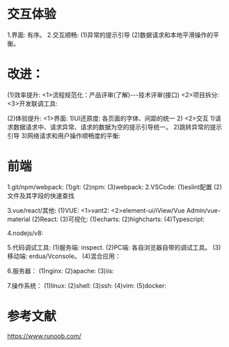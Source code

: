 # 交互体验
1.界面: 有序。
2.交互顺畅: 
  (1)异常的提示引导
  (2)数据请求和本地平滑操作的平衡。

# 改进：
(1)效率提升:
  <1>流程规范化：产品评审(了解)---技术评审(接口)
  <2>项目拆分:
  <3>开发联调工具:

(2)体验提升: 
  <1>界面:
    1)UI还原度: 各页面的字体、间距的统一
    2)
  <2>交互
  1)请求数据请求中、请求异常、请求的数据为空的提示引导统一。
  2)跳转异常的提示引导
  3)网络请求和用户操作顺畅度的平衡:

  # 前端
  1.git/npm/webpack:
    (1)git:
    (2)npm:
    (3)webpack:
  2.VSCode:
    (1)eslint配置
    (2)文件及其字段的快速查找
    
  3.vue/react/其他:
    (1)VUE:
      <1>vant2: 
      <2>element-ui/iView/Vue Admin/vue-material
    (2)React:
    (3)可视化: 
      (1)echarts:
      (2)highcharts:
    (4)Typescript:  

  4.nodejs/v8:

  5.代码调试工具:
    (1)服务端: inspect.
    (2)PC端: 各自浏览器自带的调试工具。
    (3)移动端: erdua/Vconsole。
    (4)混合应用：

  6.服务器：
    (1)nginx:
    (2)apache:
    (3)iis:  

  7.操作系统：
    (1)linux:
    (2)shell:
    (3)ssh:
    (4)vim:
    (5)docker:

  # 参考文献
  https://www.runoob.com/




